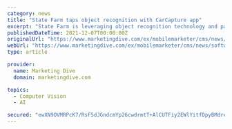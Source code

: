 ```yaml
---
category: news
title: "State Farm taps object recognition with CarCapture app"
excerpt: "State Farm is leveraging object recognition technology and partnering with Edmunds.com to launch the CarCapture mobile application that allows users to snap a photo of the back of a car and instantly receive detailed information. Consumers will be able to ..."
publishedDateTime: 2021-12-07T00:00:00Z
originalUrl: "https://www.marketingdive.com/ex/mobilemarketer/cms/news/software-technology/19347.html"
webUrl: "https://www.marketingdive.com/ex/mobilemarketer/cms/news/software-technology/19347.html"
type: article

provider:
  name: Marketing Dive
  domain: marketingdive.com

topics:
  - Computer Vision
  - AI

secured: "ewXN9OVMRPcK7/RsF5dJGndcmYp26cwdrmtT+AlCUTFiy2EWlYitfDpyBMdreqbzBOqATqCVi2uwIdhA7ES4ZAdatfwn+pXqJM0jhy6jV6UE8WAaaJ4W6XFCo7MyP8/lNXzJvLQM09Pqah8EA1A7bKs5tyfiSaNYyTPnHBXwzPAr0amirvvXMd3tF6pIn0CwZYC1yTy7Fhub2N5MJszDKl5UnXjJLzP0KTwDpjCNnYtGRb8sPpdLeUyRUYGgDH35ENgHw30/cx4IJLwJ5uUN6t9GqofF9m4B5cLaiTxbqsd5UYaxx7JIFcY08HCU//sQ7tcg+iKLNXdmj2CNM7zfQD7nRdIc8MqDEKi8HBhULyA=;IJYCw6gF6amrMIVZjO1zCw=="
---
```


